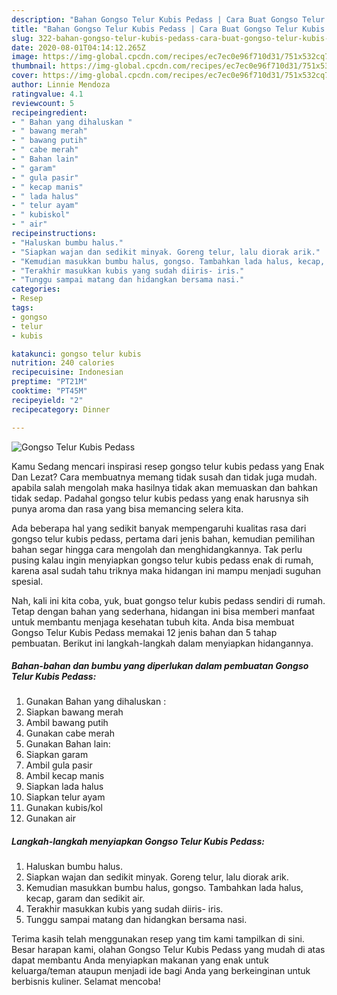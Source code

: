 ```yaml
---
description: "Bahan Gongso Telur Kubis Pedass | Cara Buat Gongso Telur Kubis Pedass Yang Enak Banget"
title: "Bahan Gongso Telur Kubis Pedass | Cara Buat Gongso Telur Kubis Pedass Yang Enak Banget"
slug: 322-bahan-gongso-telur-kubis-pedass-cara-buat-gongso-telur-kubis-pedass-yang-enak-banget
date: 2020-08-01T04:14:12.265Z
image: https://img-global.cpcdn.com/recipes/ec7ec0e96f710d31/751x532cq70/gongso-telur-kubis-pedass-foto-resep-utama.jpg
thumbnail: https://img-global.cpcdn.com/recipes/ec7ec0e96f710d31/751x532cq70/gongso-telur-kubis-pedass-foto-resep-utama.jpg
cover: https://img-global.cpcdn.com/recipes/ec7ec0e96f710d31/751x532cq70/gongso-telur-kubis-pedass-foto-resep-utama.jpg
author: Linnie Mendoza
ratingvalue: 4.1
reviewcount: 5
recipeingredient:
- " Bahan yang dihaluskan "
- " bawang merah"
- " bawang putih"
- " cabe merah"
- " Bahan lain"
- " garam"
- " gula pasir"
- " kecap manis"
- " lada halus"
- " telur ayam"
- " kubiskol"
- " air"
recipeinstructions:
- "Haluskan bumbu halus."
- "Siapkan wajan dan sedikit minyak. Goreng telur, lalu diorak arik."
- "Kemudian masukkan bumbu halus, gongso. Tambahkan lada halus, kecap, garam dan sedikit air."
- "Terakhir masukkan kubis yang sudah diiris- iris."
- "Tunggu sampai matang dan hidangkan bersama nasi."
categories:
- Resep
tags:
- gongso
- telur
- kubis

katakunci: gongso telur kubis 
nutrition: 240 calories
recipecuisine: Indonesian
preptime: "PT21M"
cooktime: "PT45M"
recipeyield: "2"
recipecategory: Dinner

---
```



![Gongso Telur Kubis Pedass](https://img-global.cpcdn.com/recipes/ec7ec0e96f710d31/751x532cq70/gongso-telur-kubis-pedass-foto-resep-utama.jpg)

Kamu Sedang mencari inspirasi resep gongso telur kubis pedass yang Enak Dan Lezat? Cara membuatnya memang tidak susah dan tidak juga mudah. apabila salah mengolah maka hasilnya tidak akan memuaskan dan bahkan tidak sedap. Padahal gongso telur kubis pedass yang enak harusnya sih punya aroma dan rasa yang bisa memancing selera kita.



Ada beberapa hal yang sedikit banyak mempengaruhi kualitas rasa dari gongso telur kubis pedass, pertama dari jenis bahan, kemudian pemilihan bahan segar hingga cara mengolah dan menghidangkannya. Tak perlu pusing kalau ingin menyiapkan gongso telur kubis pedass enak di rumah, karena asal sudah tahu triknya maka hidangan ini mampu menjadi suguhan spesial.


Nah, kali ini kita coba, yuk, buat gongso telur kubis pedass sendiri di rumah. Tetap dengan bahan yang sederhana, hidangan ini bisa memberi manfaat untuk membantu menjaga kesehatan tubuh kita. Anda bisa membuat Gongso Telur Kubis Pedass memakai 12 jenis bahan dan 5 tahap pembuatan. Berikut ini langkah-langkah dalam menyiapkan hidangannya.

<!--inarticleads1-->

##### Bahan-bahan dan bumbu yang diperlukan dalam pembuatan Gongso Telur Kubis Pedass:

1. Gunakan  Bahan yang dihaluskan :
1. Siapkan  bawang merah
1. Ambil  bawang putih
1. Gunakan  cabe merah
1. Gunakan  Bahan lain:
1. Siapkan  garam
1. Ambil  gula pasir
1. Ambil  kecap manis
1. Siapkan  lada halus
1. Siapkan  telur ayam
1. Gunakan  kubis/kol
1. Gunakan  air




<!--inarticleads2-->

##### Langkah-langkah menyiapkan Gongso Telur Kubis Pedass:

1. Haluskan bumbu halus.
1. Siapkan wajan dan sedikit minyak. Goreng telur, lalu diorak arik.
1. Kemudian masukkan bumbu halus, gongso. Tambahkan lada halus, kecap, garam dan sedikit air.
1. Terakhir masukkan kubis yang sudah diiris- iris.
1. Tunggu sampai matang dan hidangkan bersama nasi.




Terima kasih telah menggunakan resep yang tim kami tampilkan di sini. Besar harapan kami, olahan Gongso Telur Kubis Pedass yang mudah di atas dapat membantu Anda menyiapkan makanan yang enak untuk keluarga/teman ataupun menjadi ide bagi Anda yang berkeinginan untuk berbisnis kuliner. Selamat mencoba!
